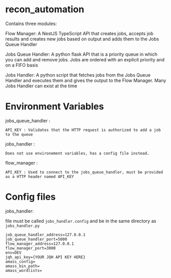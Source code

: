 # recon_automation

Contains three modules: 

Flow Manager: A NestJS TypeScript API that creates jobs, accepts job results and creates new jobs based on output and adds them to the Jobs Queue Handler

Jobs Queue Handler: A python flask API that is a priority queue in which you can add and remove jobs. Jobs are ordered with an explicit priority and on a FIFO basis

Jobs Handler: A python script that fetches jobs from the Jobs Queue Handler and executes them and gives the output to the Flow Manager. Many Jobs Handler can exist at the time


# Environment Variables

jobs_queue_handler :

```
API_KEY : Validates that the HTTP request is authorized to add a job to the queue
```

jobs_handler : 

```
Does not use environement variables, has a config file instead.
```

flow_manager : 

```
API_KEY : Used to connect to the jobs_queue_handler, must be provided as a HTTP header named API_KEY
```


# Config files

jobs_handler: 

file must be called `jobs_handler.config` and be in the same directory as `jobs_handler.py`

```
job_queue_handler_address=127.0.0.1
job_queue_handler_port=5000
flow_manager_address=127.0.0.1
flow_manager_port=3000
env=DEV
jqh_api_key={YOUR JQH API KEY HERE}
amass_config=
amass_bin_path=
amass_wordlists=
```


